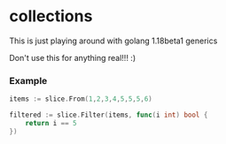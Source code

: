 # collections

This is just playing around with golang 1.18beta1 
generics 

Don't use this for anything real!!! :)

### Example
```go
items := slice.From(1,2,3,4,5,5,5,6)

filtered := slice.Filter(items, func(i int) bool {
    return i == 5
})

```
